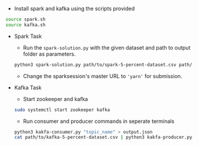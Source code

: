 - Install spark and kafka using the scripts provided

```bash
source spark.sh
source kafka.sh
```

- Spark Task
	- Run the `spark-solution.py` with the given dataset and path to output folder as parameters.
	```bash
	python3 spark-solution.py path/to/spark-5-percent-dataset.csv path/to/output
	````
	- Change the sparksession's master URL to `'yarn'` for submission.

- Kafka Task
	- Start zookeeper and kafka
	```bash 
	sudo systemctl start zookeeper kafka
	```
	- Run consumer and producer commands in seperate terminals
	```bash
	python3 kakfa-consumer.py "topic_name" > output.json
	cat path/to/kafka-5-percent-dataset.csv | python3 kakfa-producer.py "topic_name"
